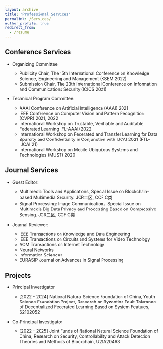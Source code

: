 ```yaml
---
layout: archive
title: 'Professional Services'
permalink: /Services/
author_profile: true
redirect_from:
  - /resume
---
```




## Conference Services
* Organizing Committee
  - Publicity Chair, The 15th International Conference on Knowledge Science, Engineering and Management (KSEM 2022)
  - Submission Chair, The 23th International Conference on Information and Communications Security (ICICS 2021)

* Technical Program Committee:
  -  AAAI Conference on Artificial Intelligence (AAAI) 2021
  -  IEEE Conference on Computer Vision and Pattern Recognition (CVPR) 2021, 2022
  - International Workshop on Trustable, Verifiable and Auditable Federated Learning (FL-AAAI) 2022
  -  International Workshop on Federated and Transfer Learning for Data Sparsity and  Confidentiality in Conjunction with IJCAI 2021 (FTL-IJCAI'21)
  -  International Workshop on Mobile Ubiquitous Systems and Technologies (MUST) 2020

## Journal Services

* Guest Editor:
  * Multimedia Tools and Applications, Special Issue on Blockchain-based Multimedia Security. JCR二区, CCF C类
  * Signal Processing: Image Communication，Special Issue on Multimedia Big Data  Privacy and Processing Based on Compressive Sensing. JCR二区, CCF C类

* Journal Reviewer:
  * IEEE Transactions on Knowledge and Data Engineering
  * IEEE Transactions on Circuits and Systems for Video Technology
  * ACM Transactions on Internet Technology
  * Neural Networks
  * Information Sciences
  * EURASIP Journal on Advances in Signal Processing


## Projects

* Principal Investigator
  * [2022 - 2024] National Natural Science Foundation of China, Youth Science Foundation Project, Research on Byzantine Fault Tolerance of Decentralized Federated Learning Based on System Features, 62102052

* Co-Principal Investigator
  * [2022 - 2025] Joint Funds of National Natural Science Foundation of China, Research on Security, Controllability and Attack Detection Theories and Methods of Blockchain, U21A20463